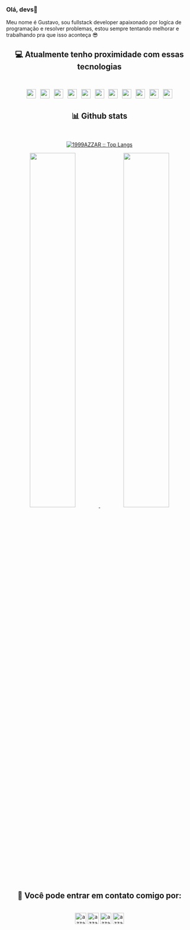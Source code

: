 ### Olá, devs👋

<p> Meu nome é Gustavo, sou fullstack developer apaixonado por logíca de programação e resolver problemas, estou sempre tentando melhorar e trabalhando pra que isso aconteça 😎 </p>


<div>
  <h2 align="center">💻 Atualmente tenho proximidade com essas tecnologias</h2>
  <br>
  <p align="center">
    <img src="https://camo.githubusercontent.com/202a58d250ff1d21ee70433e0070b55f8fed747f8883c1750742aa791b1ad871/68747470733a2f2f696d672e736869656c64732e696f2f62616467652f2d4769744875622d3035313232413f7374796c653d666c6174266c6f676f3d676974687562" height="25"/>  
    &nbsp;
    <img src="https://camo.githubusercontent.com/c8d13e1c596a6726b1da8475a9299fac133f95ef009083b48be01f975a44987e/68747470733a2f2f696d672e736869656c64732e696f2f62616467652f2d48544d4c2d3035313232413f7374796c653d666c6174266c6f676f3d48544d4c35" height="25"/>
    &nbsp;
    <img src="https://img.shields.io/badge/Python-3776AB?style=for-the-badge&logo=python&logoColor=white" height="25">
    &nbsp;
    <img src="https://img.shields.io/badge/Java-ED8B00?style=for-the-badge&logo=java&logoColor=white" height="25">
    &nbsp;
    <img src="https://img.shields.io/badge/MySQL-00000F?style=for-the-badge&logo=mysql&logoColor=white" height="25">
    &nbsp;
    <img src="https://img.shields.io/badge/Visual_Studio_Code-0078D4?style=for-the-badge&logo=visual%20studio%20code&logoColor=white" height="25">
    &nbsp;
    <img src="https://img.shields.io/badge/Laravel-FF2D20?style=for-the-badge&logo=laravel&logoColor=white" height="25">
    &nbsp;
    <img src="https://img.shields.io/badge/jQuery-0769AD?style=for-the-badge&logo=jquery&logoColor=white" height="25">
    &nbsp;
    <img src="https://img.shields.io/badge/JavaScript-323330?style=for-the-badge&logo=javascript&logoColor=F7DF1E" height="25">
    &nbsp;
    <img src="https://img.shields.io/badge/PHP-777BB4?style=for-the-badge&logo=php&logoColor=white" height="25">
    &nbsp;
    <img src="https://img.shields.io/badge/React-20232A?style=for-the-badge&logo=react&logoColor=61DAFB" height="25">
  </p>
</div>

  <div>
    <h2 align="center"> 📊 Github stats </h2>
      <br/>
        <p align="center">
          <a href="https://github.com/GustavoDante/">
          <img src="https://github-readme-stats.vercel.app/api/top-langs/?username=GustavoDante&langs_count=6&theme=gruvbox&layout=compact&hide_border=true" alt="1999AZZAR :: Top Langs" /></a>
        </p>
        <p align="center">
          <a href="https://github.com/1999AZZAR/">
          <img width="49.5%" src="https://github-readme-stats.vercel.app/api?username=GustavoDante&show_icons=true&theme=gruvbox&hide_border=true" />
          <img width="49.5%" src="https://github-readme-streak-stats.herokuapp.com/?user=GustavoDante&theme=gruvbox&hide_border=true" />
          </a>
       </p>
     <br>
  </div>  

<h2 align="center">📱 Você pode entrar em contato comigo por:</h2>
    <p align="center">
      <br/>
      <a href="https://www.linkedin.com/in/gustavo-dante-silva-483649212/" target="blank"><img align="center"
         src="https://img.shields.io/badge/linkedin-%231DA1F2.svg?style=for-the-badge&logo=linkedin&logoColor=white"
         alt="azzar" height="30" target="blank"/></a>
      <a href="https://fb.com/gustavo.dante.3939/" target="blank"><img align="center"
         src="https://img.shields.io/badge/facebook-4267B2.svg?style=for-the-badge&logo=facebook&logoColor=white"
         alt="azzar" height="30" target="blank"/></a>
      <a href="https://mailto:gustavodantespfc@gmail.com" target="blank"><img align="center"
         src="https://img.shields.io/badge/gmail-EA4335.svg?style=for-the-badge&logo=gmail&logoColor=white"
         alt="azzar" height="30"/></a>
      <a href="https://wa.me/+5581991642089" target="blank"><img align="center"
         src="https://img.shields.io/badge/whatsapp-4B7F1.svg?style=for-the-badge&logo=whatsapp&logoColor=white"
         alt="azzar" height="30"/></a>
    </p>
